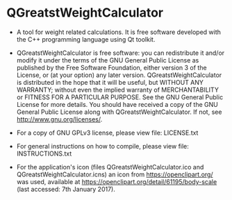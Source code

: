 # QGreatstWeightCalculator
* A tool for weight related calculations. It is free software developed with the C++ programming language using Qt toolkit.

* QGreatstWeightCalculator is free software: you can redistribute it and/or modify it under the terms of the GNU General Public License as published by the Free Software Foundation, either version 3 of the License, or (at your option) any later version. 
QGreatstWeightCalculator is distributed in the hope that it will be useful, but WITHOUT ANY WARRANTY; without even the implied warranty of MERCHANTABILITY or FITNESS FOR A PARTICULAR PURPOSE.  See the GNU General Public License for more details.
You should have received a copy of the GNU General Public License along with QGreatstWeightCalculator. If not, see <http://www.gnu.org/licenses/>. 

* For a copy of GNU GPLv3 license, please view file: LICENSE.txt

* For general instructions on how to compile, please view file: INSTRUCTIONS.txt

* For the application's icon (files QGreatstWeightCalculator.ico and QGreatstWeightCalculator.icns) an icon from <https://openclipart.org/> was used, available at <https://openclipart.org/detail/61195/body-scale> (last accessed: 7th January 2017).
